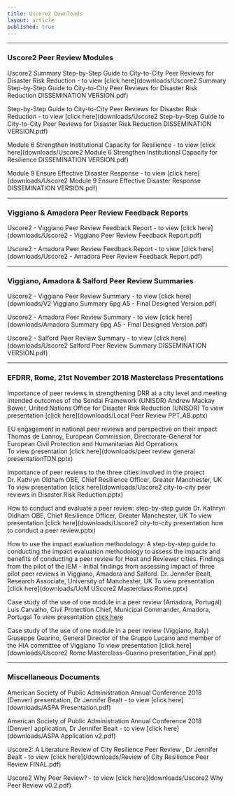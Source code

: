 ```yaml
---
title: Uscore2 Downloads
layout: article
published: true
---
```

-------------------------------------------------------------------------------------------------------------

### Uscore2 Peer Review Modules

Uscore2 Summary Step-by-Step Guide to City-to-City Peer Reviews for Disaster Risk Reduction - to view [click here](downloads/Uscore2 Summary Step-by-Step Guide to City-to-City Peer Reviews for Disaster Risk Reduction DISSEMINATION VERSION.pdf)

Step-by-Step Guide to City-to-City Peer Reviews for Disaster Risk Reduction - to view [click here](downloads/Uscore2 Step-by-Step Guide to City-to-City Peer Reviews for Disaster Risk Reduction DISSEMINATION VERSION.pdf)

Module 6 Strengthen Institutional Capacity for Resilience - to view [click here](downloads/Uscore2 Module 6 Strengthen Institutional Capacity for Resilience DISSEMINATION VERSION.pdf)

Module 9 Ensure Effective Disaster Response - to view [click here](downloads/Uscore2 Module 9 Ensure Effective Disaster Response DISSEMINATION VERSION.pdf)

-------------------------------------------------------------------------------------------------------------

### Viggiano & Amadora Peer Review Feedback Reports

Uscore2 - Viggiano Peer Review Feedback Report - to view [click here](downloads/Uscore2 - Viggiano Peer Review Feedback Report.pdf)

Uscore2 - Amadora Peer Review Feedback Report - to view [click here](downloads/Uscore2 - Amadora Peer Review Feedback Report.pdf)

-------------------------------------------------------------------------------------------------------------

### Viggiano, Amadora & Salford Peer Review Summaries

Uscore2 - Viggiano Peer Review Summary - to view [click here](downloads/V2 Viggiano Summary 6pg A5 - Final Designed Version.pdf)

Uscore2 - Amadora Peer Review Summary - to view [click here](downloads/Amadora Summary 6pg A5 - Final Designed Version.pdf)

Uscore2 - Salford Peer Review Summary - to view [click here](downloads/Uscore2 Salford Peer Review Summary DISSEMINATION VERSION.pdf)

-------------------------------------------------------------------------------------------------------------

### EFDRR, Rome, 21st November 2018 Masterclass Presentations

Importance of peer reviews in strengthening DRR at a city level and meeting intended outcomes of the Sendai Framework (UNISDR)
Andrew Mackay Bower, United Nations Office for Disaster Risk Reduction (UNISDR)
To view presentation [click here](downloads/Local Peer Review PPT_AB.pptx)

EU engagement in national peer reviews and perspective on their impact
Thomas de Lannoy, European Commission, Directorate-General for European Civil Protection and Humanitarian Aid Operations	
To view presentation [click here](downloads/peer review general presentationTDN.pptx)

Importance of peer reviews to the three cities involved in the project	
Dr. Kathryn Oldham OBE, Chief Resilience Officer, Greater Manchester, UK	
To view presentation [click here](downloads/Uscore2 city-to-city peer reviews in Disaster Risk Reduction.pptx)

How to conduct and evaluate a peer review: step-by-step guide 
Dr. Kathryn Oldham OBE, Chief Resilience Officer, Greater Manchester, UK
To view presentation [click here](downloads/Uscore2 city-to-city presentation how to conduct a peer review.pptx)

How to use the impact evaluation methodology:
A step-by-step guide to conducting the impact evaluation methodology to assess the impacts and benefits of 	conducting a peer review for Host and Reviewer cities. Findings from the pilot of the IEM - Initial findings from assessing impact of three pilot peer reviews in Viggiano, Amadora and Salford.
Dr. Jennifer Bealt, Research Associate, University of Manchester, UK
To view presentation [click here](downloads/UoM UScore2 Masterclass Rome.pptx)

Case study of the use of one module in a peer review (Amadora, Portugal)
Luis Carvalho, Civil Protection Chief, Municipal Commander, Amadora, Portugal
To view presentation [click here](downloads/Masterclass_Amadora.pptx)

Case study of the use of one module in a peer review (Viggiano, Italy)
Giuseppe Guarino, General Director of the Gruppo Lucano and member of the HIA committee of Viggiano
To view presentation [click here](downloads/Uscore2 Rome Masterclass-Guarino presentation_Final.ppt)


-------------------------------------------------------------------------------------------------------------

### Miscellaneous Documents

American Society of Public Administration Annual Conference 2018 (Denver) presentation, Dr Jennifer Bealt - to view [click here](downloads/ASPA Presentation.pdf)

American Society of Public Administration Annual Conference 2018 (Denver) application, Dr Jennifer Bealt - to view [click here](downloads/ASPA Application v2.pdf)

Uscore2: A Literature Review of City Resilience Peer Review , Dr Jennifer Bealt - to view [click here](/downloads/Review of City Resilience Peer Review FINAL.pdf)

Uscore2 Why Peer Review? - to view [click here](downloads/Uscore2 Why Peer Review v0.2.pdf)
